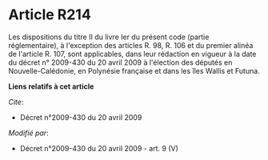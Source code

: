 # Article R214

Les dispositions du titre II du livre Ier du présent code (partie réglementaire), à l'exception des articles R. 98, R. 106 et
du premier alinéa de l'article R. 107, sont applicables, dans leur rédaction en vigueur à la date du décret n° 2009-430 du 20
avril 2009 à l'élection des députés en Nouvelle-Calédonie, en Polynésie française et dans les îles Wallis et Futuna.

**Liens relatifs à cet article**

_Cite_:

  - Décret n°2009-430 du 20 avril 2009

_Modifié par_:

  - Décret n°2009-430 du 20 avril 2009 - art. 9 (V)
